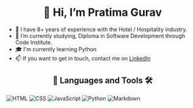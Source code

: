 <h1 align="center"> 👋 Hi, I’m Pratima Gurav</h1>

- 📘 I have 8+ years of experience with the Hotel / Hospitality industry.
- 🌱 I’m currently studying, Diploma in Software Development through Code Institute.
- 🎓 I'm currently learning Python  
- 📫 If you want to get in touch, contact me on [LinkedIn](http://linkedin.com/in/pratima-g-792b9a62)

<h2 align="center">📖 Languages and Tools 🛠</h2>

![HTML](https://img.shields.io/badge/HTML5-E34F26?style=for-the-badge&logo=html5&logoColor=white)
![CSS](https://img.shields.io/badge/CSS3-1572B6?style=for-the-badge&logo=css3&logoColor=white)
![JavaScript](https://img.shields.io/badge/JavaScript-F7DF1E?style=for-the-badge&logo=javascript&logoColor=black)
![Python](https://img.shields.io/badge/Python-F7DF1E?style=for-the-badge&logo=python&logoColor=black)
![Markdown](https://img.shields.io/badge/Markdown-000000?style=for-the-badge&logo=markdown&logoColor=white)


<!---
PratimaGurav/PratimaGurav is a ✨ special ✨ repository because its `README.md` (this file) appears on your GitHub profile.
You can click the Preview link to take a look at your changes.
--->
